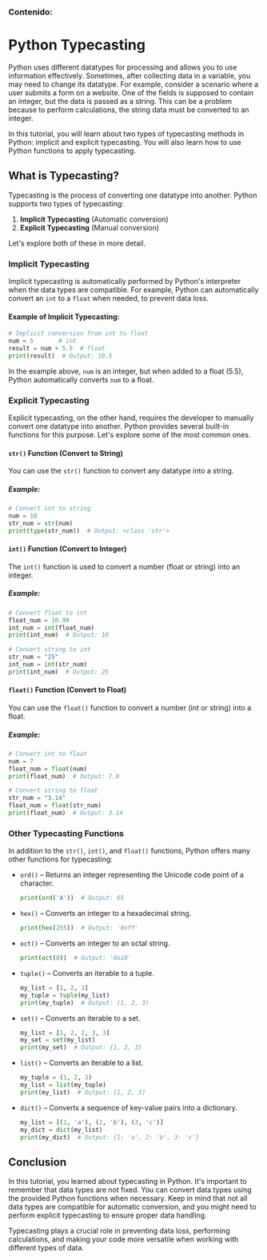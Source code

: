 ### Contenido:
# Python Typecasting

Python uses different datatypes for processing and allows you to use information effectively. Sometimes, after collecting data in a variable, you may need to change its datatype. For example, consider a scenario where a user submits a form on a website. One of the fields is supposed to contain an integer, but the data is passed as a string. This can be a problem because to perform calculations, the string data must be converted to an integer.

In this tutorial, you will learn about two types of typecasting methods in Python: implicit and explicit typecasting. You will also learn how to use Python functions to apply typecasting.

## What is Typecasting?

Typecasting is the process of converting one datatype into another. Python supports two types of typecasting:

1. **Implicit Typecasting** (Automatic conversion)
2. **Explicit Typecasting** (Manual conversion)

Let's explore both of these in more detail.

### Implicit Typecasting

Implicit typecasting is automatically performed by Python's interpreter when the data types are compatible. For example, Python can automatically convert an `int` to a `float` when needed, to prevent data loss.

#### Example of Implicit Typecasting:
```python
# Implicit conversion from int to float
num = 5       # int
result = num + 5.5  # float
print(result)  # Output: 10.5
```
In the example above, `num` is an integer, but when added to a float (5.5), Python automatically converts `num` to a float.

### Explicit Typecasting

Explicit typecasting, on the other hand, requires the developer to manually convert one datatype into another. Python provides several built-in functions for this purpose. Let's explore some of the most common ones.

#### `str()` Function (Convert to String)

You can use the `str()` function to convert any datatype into a string.

##### Example:
```python
# Convert int to string
num = 10
str_num = str(num)
print(type(str_num))  # Output: <class 'str'>
```

#### `int()` Function (Convert to Integer)

The `int()` function is used to convert a number (float or string) into an integer.

##### Example:
```python
# Convert float to int
float_num = 10.99
int_num = int(float_num)
print(int_num)  # Output: 10

# Convert string to int
str_num = "25"
int_num = int(str_num)
print(int_num)  # Output: 25
```

#### `float()` Function (Convert to Float)

You can use the `float()` function to convert a number (int or string) into a float.

##### Example:
```python
# Convert int to float
num = 7
float_num = float(num)
print(float_num)  # Output: 7.0

# Convert string to float
str_num = "3.14"
float_num = float(str_num)
print(float_num)  # Output: 3.14
```

### Other Typecasting Functions

In addition to the `str()`, `int()`, and `float()` functions, Python offers many other functions for typecasting:

- `ord()` – Returns an integer representing the Unicode code point of a character.
  ```python
  print(ord('A'))  # Output: 65
  ```

- `hex()` – Converts an integer to a hexadecimal string.
  ```python
  print(hex(255))  # Output: '0xff'
  ```

- `oct()` – Converts an integer to an octal string.
  ```python
  print(oct(8))  # Output: '0o10'
  ```

- `tuple()` – Converts an iterable to a tuple.
  ```python
  my_list = [1, 2, 3]
  my_tuple = tuple(my_list)
  print(my_tuple)  # Output: (1, 2, 3)
  ```

- `set()` – Converts an iterable to a set.
  ```python
  my_list = [1, 2, 2, 3, 3]
  my_set = set(my_list)
  print(my_set)  # Output: {1, 2, 3}
  ```

- `list()` – Converts an iterable to a list.
  ```python
  my_tuple = (1, 2, 3)
  my_list = list(my_tuple)
  print(my_list)  # Output: [1, 2, 3]
  ```

- `dict()` – Converts a sequence of key-value pairs into a dictionary.
  ```python
  my_list = [(1, 'a'), (2, 'b'), (3, 'c')]
  my_dict = dict(my_list)
  print(my_dict)  # Output: {1: 'a', 2: 'b', 3: 'c'}
  ```

## Conclusion

In this tutorial, you learned about typecasting in Python. It's important to remember that data types are not fixed. You can convert data types using the provided Python functions when necessary. Keep in mind that not all data types are compatible for automatic conversion, and you might need to perform explicit typecasting to ensure proper data handling.

Typecasting plays a crucial role in preventing data loss, performing calculations, and making your code more versatile when working with different types of data.
